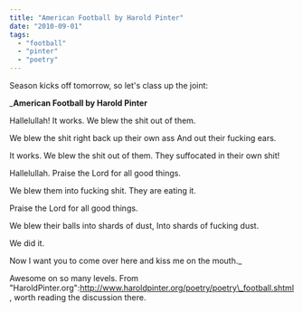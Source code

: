 ```yaml
---
title: "American Football by Harold Pinter"
date: "2010-09-01"
tags: 
  - "football"
  - "pinter"
  - "poetry"
---
```


Season kicks off tomorrow, so let's class up the joint:

_**American Football by Harold Pinter**

Hallelullah! It works. We blew the shit out of them.

We blew the shit right back up their own ass And out their fucking ears.

It works. We blew the shit out of them. They suffocated in their own shit!

Hallelullah. Praise the Lord for all good things.

We blew them into fucking shit. They are eating it.

Praise the Lord for all good things.

We blew their balls into shards of dust, Into shards of fucking dust.

We did it.

Now I want you to come over here and kiss me on the mouth._

Awesome on so many levels. From "HaroldPinter.org":http://www.haroldpinter.org/poetry/poetry\_football.shtml, worth reading the discussion there.
